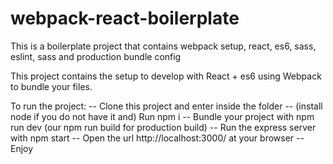 # webpack-react-boilerplate
This is a boilerplate project that contains webpack setup, react, es6, sass, eslint, sass and production bundle config

This project contains the setup to develop with React + es6 using Webpack to bundle your files.

To run the project:
-- Clone this project and enter inside the folder
-- (install node if you do not have it and) Run npm i
-- Bundle your project with npm run dev (our npm run build for production build)
-- Run the express server with npm start
-- Open the url http://localhost:3000/ at your browser
-- Enjoy
